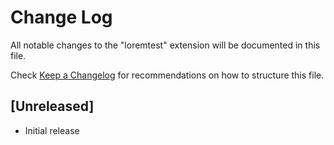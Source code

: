 # Change Log

All notable changes to the "loremtest" extension will be documented in this file.

Check [Keep a Changelog](http://keepachangelog.com/) for recommendations on how to structure this file.

## [Unreleased]

- Initial release